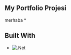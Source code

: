 ## My Portfolio Projesi
merhaba
* 
## Built With
* ![.Net](https://img.shields.io/badge/.NET-5C2D91?style=for-the-badge&logo=.net&logoColor=white)
